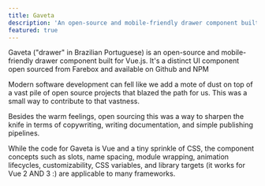 ```yaml
---
title: Gaveta
description: 'An open-source and mobile-friendly drawer component built for Vue.js'
featured: true
---
```


Gaveta ("drawer" in Brazilian Portuguese) is an open-source and mobile-friendly drawer component built for Vue.js. It's a distinct UI component open sourced from Farebox and available on Github and NPM

Modern software development can fell like we add a mote of dust on top of a vast pile of open source projects that blazed the path for us. This was a small way to contribute to that vastness.

Besides the warm feelings, open sourcing this was a way to sharpen the knife in terms of copywriting, writing documentation, and simple publishing pipelines.

While the code for Gaveta is Vue and a tiny sprinkle of CSS, the component concepts such as slots, name spacing, module wrapping, animation lifecycles, customizability, CSS variables, and library targets (it works for Vue 2 AND 3 :) are applicable to many frameworks.
